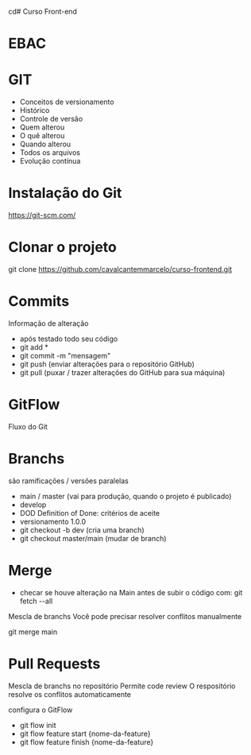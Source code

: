 cd# Curso Front-end
# EBAC

# GIT
- Conceitos de versionamento
- Histórico
- Controle de versão
- Quem alterou
- O quê alterou
- Quando alterou
- Todos os arquivos
- Evolução contínua

# Instalação do Git
https://git-scm.com/

# Clonar o projeto
git clone https://github.com/cavalcantemmarcelo/curso-frontend.git

# Commits
Informação de alteração

- após testado todo seu código
- git add * 
- git commit -m "mensagem" 
- git push (enviar alterações para o repositório GitHub) 
- git pull (puxar / trazer alterações do GitHub para sua máquina)

# GitFlow
Fluxo do Git

# Branchs
são ramificações / versões paralelas

- main / master (vai para produção, quando o projeto é publicado)
- develop
- DOD Definition of Done: critérios de aceite
- versionamento 1.0.0
- git checkout -b dev (cria uma branch) 
- git checkout master/main (mudar de branch)

# Merge
- checar se houve alteração na Main antes de subir o código com: git fetch --all

Mescla de branchs 
Você pode precisar resolver conflitos manualmente

git merge main

# Pull Requests
Mescla de branchs no repositório 
Permite code review 
O respositório resolve os conflitos automaticamente

configura o GitFlow
- git flow init 
- git flow feature start {nome-da-feature}
- git flow feature finish {nome-da-feature}
